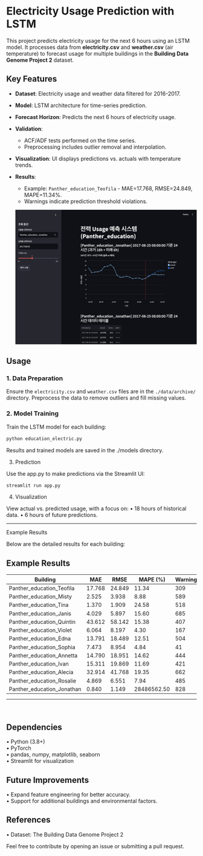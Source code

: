 # Electricity Usage Prediction with LSTM

This project predicts electricity usage for the next 6 hours using an LSTM model. It processes data from **electricity.csv** and **weather.csv** (air temperature) to forecast usage for multiple buildings in the **Building Data Genome Project 2** dataset.

## Key Features
- **Dataset**: Electricity usage and weather data filtered for 2016-2017.
- **Model**: LSTM architecture for time-series prediction.
- **Forecast Horizon**: Predicts the next 6 hours of electricity usage.
- **Validation**:
  - ACF/ADF tests performed on the time series.
  - Preprocessing includes outlier removal and interpolation.
- **Visualization**: UI displays predictions vs. actuals with temperature trends.
- **Results**:
  - Example: `Panther_education_Teofila` - MAE=17.768, RMSE=24.849, MAPE=11.34%.
  - Warnings indicate prediction threshold violations.

  ![alt text](image.png)

## Usage

### 1. Data Preparation
Ensure the `electricity.csv` and `weather.csv` files are in the `./data/archive/` directory. Preprocess the data to remove outliers and fill missing values.

### 2. Model Training
Train the LSTM model for each building:

```bash
python education_electric.py
```

Results and trained models are saved in the ./models directory.

3. Prediction

Use the app.py to make predictions via the Streamlit UI:

```bash
streamlit run app.py
```


4. Visualization

View actual vs. predicted usage, with a focus on:
	•	18 hours of historical data.
	•	6 hours of future predictions.


---


Example Results

Below are the detailed results for each building:
## Example Results

| Building                   | MAE     | RMSE    | MAPE (%)        | Warnings |
|----------------------------|---------|---------|-----------------|----------|
| Panther_education_Teofila  | 17.768  | 24.849  | 11.34           | 309      |
| Panther_education_Misty    | 2.525   | 3.938   | 8.88            | 589      |
| Panther_education_Tina     | 1.370   | 1.909   | 24.58           | 518      |
| Panther_education_Janis    | 4.029   | 5.897   | 15.60           | 685      |
| Panther_education_Quintin  | 43.612  | 58.142  | 15.38           | 407      |
| Panther_education_Violet   | 6.064   | 8.197   | 4.30            | 167      |
| Panther_education_Edna     | 13.791  | 18.489  | 12.51           | 504      |
| Panther_education_Sophia   | 7.473   | 8.954   | 4.84            | 41       |
| Panther_education_Annetta  | 14.790  | 18.951  | 14.62           | 444      |
| Panther_education_Ivan     | 15.311  | 19.869  | 11.69           | 421      |
| Panther_education_Alecia   | 32.914  | 41.768  | 19.35           | 662      |
| Panther_education_Rosalie  | 4.869   | 6.551   | 7.94            | 485      |
| Panther_education_Jonathan | 0.840   | 1.149   | 28486562.50     | 828      |
---

<br>

## Dependencies  
•	Python (3.8+)  
•	PyTorch  
•	pandas, numpy, matplotlib, seaborn  
•	Streamlit for visualization

## Future Improvements
•	Expand feature engineering for better accuracy.  
•	Support for additional buildings and environmental factors.

## References
•	Dataset: The Building Data Genome Project 2  

Feel free to contribute by opening an issue or submitting a pull request.